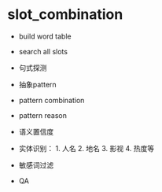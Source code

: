 # slot_combination

* build word table
* search all slots

* 句式探测
* 抽象pattern
* pattern combination
* pattern reason
* 语义置信度


* 实体识别：  1. 人名   2. 地名  3. 影视  4. 热度等
* 敏感词过滤
* QA
